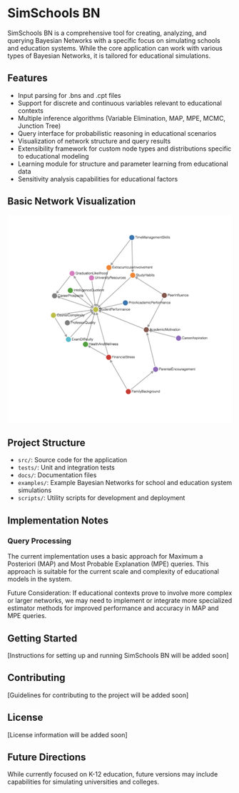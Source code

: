 # SimSchools BN

SimSchools BN is a comprehensive tool for creating, analyzing, and querying Bayesian Networks with a specific focus on simulating schools and education systems. While the core application can work with various types of Bayesian Networks, it is tailored for educational simulations.

## Features

- Input parsing for .bns and .cpt files
- Support for discrete and continuous variables relevant to educational contexts
- Multiple inference algorithms (Variable Elimination, MAP, MPE, MCMC, Junction Tree)
- Query interface for probabilistic reasoning in educational scenarios
- Visualization of network structure and query results
- Extensibility framework for custom node types and distributions specific to educational modeling
- Learning module for structure and parameter learning from educational data
- Sensitivity analysis capabilities for educational factors

## Basic Network Visualization

![Alt text](docs/images/graph1.png?raw=true&width=70 "Basic Network Visualization Example")

## Project Structure

- `src/`: Source code for the application
- `tests/`: Unit and integration tests
- `docs/`: Documentation files
- `examples/`: Example Bayesian Networks for school and education system simulations
- `scripts/`: Utility scripts for development and deployment

## Implementation Notes

### Query Processing

The current implementation uses a basic approach for Maximum a Posteriori (MAP) and Most Probable Explanation (MPE) queries. This approach is suitable for the current scale and complexity of educational models in the system.

Future Consideration: If educational contexts prove to involve more complex or larger networks, we may need to implement or integrate more specialized estimator methods for improved performance and accuracy in MAP and MPE queries.

## Getting Started

[Instructions for setting up and running SimSchools BN will be added soon]

## Contributing

[Guidelines for contributing to the project will be added soon]

## License

[License information will be added soon]

## Future Directions

While currently focused on K-12 education, future versions may include capabilities for simulating universities and colleges.

